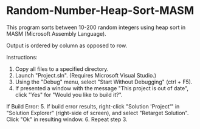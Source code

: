 # Random-Number-Heap-Sort-MASM
This program sorts between 10-200 random integers using heap sort in MASM (Microsoft Assembly Language).

Output is ordered by column as opposed to row.

Instructions:
1. Copy all files to a specified directory.
2. Launch "Project.sln". (Requires Microsoft Visual Studio.)
3. Using the "Debug" menu, select "Start Without Debugging" (ctrl + F5).
4. If presented a window with the message "This project is out of date", click "Yes" for "Would you like to build it?".

If Build Error:
5. If build error results, right-click "Solution 'Project'" in "Solution Explorer" (right-side of screen), 
  and select "Retarget Solution". Click "Ok" in resulting window.
6. Repeat step 3.

